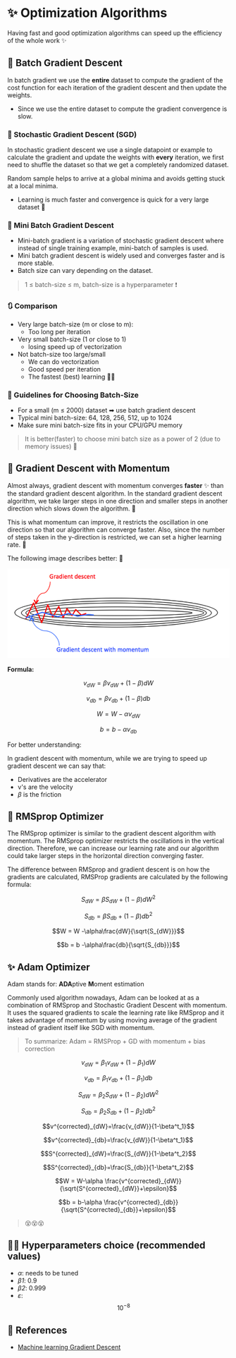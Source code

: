 # ✨ Optimization Algorithms

Having fast and good optimization algorithms can speed up the efficiency of the whole work ✨

## 🔩 Batch Gradient Descent

In batch gradient we use the **entire** dataset to compute the gradient of the cost function for each iteration of the gradient descent and then update the weights.

* Since we use the entire dataset to compute the gradient convergence is slow.

### 🎩 Stochastic Gradient Descent \(SGD\)

In stochastic gradient descent we use a single datapoint or example to calculate the gradient and update the weights with **every** iteration, we first need to shuffle the dataset so that we get a completely randomized dataset.

Random sample helps to arrive at a global minima and avoids getting stuck at a local minima.

* Learning is much faster and convergence is quick for a very large dataset 🚀

### 🔩 Mini Batch Gradient Descent

* Mini-batch gradient is a variation of stochastic gradient descent where instead of single training example, mini-batch of samples is used.
* Mini batch gradient descent is widely used and converges faster and is more stable.
* Batch size can vary depending on the dataset.

> 1 ≤ batch-size ≤ m, batch-size is a hyperparameter ❗

### 🔃 Comparison

* Very large batch-size \(m or close to m\): 
  * Too long per iteration
* Very small batch-size \(1 or close to 1\)
  * losing speed up of vectorization
* Not batch-size too large/small
  * We can do vectorization
  * Good speed per iteration
  * The fastest \(best\) learning 🤗✨   

### 🚩 Guidelines for Choosing Batch-Size

* For a small \(m ≤ 2000\) dataset ➡ use batch gradient descent
* Typical mini batch-size: 64, 128, 256, 512, up to 1024
* Make sure mini batch-size fits in your CPU/GPU memory 

> It is better\(faster\) to choose mini batch size as a power of 2 \(due to memory issues\) 🧐

## 🔩 Gradient Descent with Momentum

Almost always, gradient descent with momentum converges **faster** ✨ than the standard gradient descent algorithm. In the standard gradient descent algorithm, we take larger steps in one direction and smaller steps in another direction which slows down the algorithm. 🤕

This is what momentum can improve, it restricts the oscillation in one direction so that our algorithm can converge faster. Also, since the number of steps taken in the y-direction is restricted, we can set a higher learning rate. 🤗

The following image describes better: 🧐

![](../.gitbook/assets/gdvsgdm.png)

**Formula:**

$$v_{dW} = \beta v_{dW }+ (1-\beta)dW$$

$$v_{db} = \beta v_{db }+ (1-\beta)db$$

$$W = W -\alpha v_{dW}$$

$$b = b -\alpha v_{db}$$

For better understanding:

In gradient descent with momentum, while we are trying to speed up gradient descent we can say that:

* Derivatives are the accelerator
* v's are the velocity
* _β_ is the friction

## 🔩 RMSprop Optimizer

The RMSprop optimizer is similar to the gradient descent algorithm with momentum. The RMSprop optimizer restricts the oscillations in the vertical direction. Therefore, we can increase our learning rate and our algorithm could take larger steps in the horizontal direction converging faster.

The difference between RMSprop and gradient descent is on how the gradients are calculated, RMSProp gradients are calculated by the following formula:

$$S_{dW} = \beta S_{dW} + (1-\beta)dW^2$$

$$S_{db} = \beta S_{db} + (1-\beta)db^2$$

$$W = W -\alpha\frac{dW}{\sqrt{S_{dW}}}$$

$$b = b -\alpha\frac{db}{\sqrt{S_{db}}}$$

## ✨ Adam Optimizer

Adam stands for: **ADA**ptive **M**oment estimation

Commonly used algorithm nowadays, Adam can be looked at as a combination of RMSprop and Stochastic Gradient Descent with momentum. It uses the squared gradients to scale the learning rate like RMSprop and it takes advantage of momentum by using moving average of the gradient instead of gradient itself like SGD with momentum.

> To summarize: Adam = RMSProp + GD with momentum + bias correction

$$v_{dW}=\beta_1v_{dW}+ (1-\beta_1)dW$$

$$v_{db}=\beta_1v_{db}+ (1-\beta_1)db$$

$$S_{dW}=\beta_2S_{dW}+ (1-\beta_2)dW^2$$

$$S_{db}=\beta_2S_{db}+ (1-\beta_2)db^2$$

$$v^{corrected}_{dW}=\frac{v_{dW}}{1-\beta^t_1}$$

$$v^{corrected}_{db}=\frac{v_{dW}}{1-\beta^t_1}$$

$$S^{corrected}_{dW}=\frac{S_{dW}}{1-\beta^t_2}$$

$$S^{corrected}_{db}=\frac{S_{db}}{1-\beta^t_2}$$

$$W = W-\alpha \frac{v^{corrected}_{dW}}{\sqrt{S^{corrected}_{dW}}+\epsilon}$$

$$b = b-\alpha \frac{v^{corrected}_{db}}{\sqrt{S^{corrected}_{db}}+\epsilon}$$

> 😵😵😵

## 👩‍🏫 Hyperparameters choice \(recommended values\)

* _α_: needs to be tuned
* _β1_: 0.9
* _β2_: 0.999
* _ε_: $$10^{-8}$$

## 🧐 References

* [Machine learning Gradient Descent](https://medium.com/datadriveninvestor/gradient-descent-5a13f385d403)

